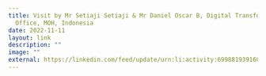 ```yaml
---
title: Visit by Mr Setiaji Setiaji & Mr Daniel Oscar B, Digital Transformation
  Office, MOH, Indonesia
date: 2022-11-11
layout: link
description: ""
image: ""
external: https://linkedin.com/feed/update/urn:li:activity:6998819391605800960/
---
```

